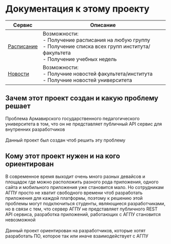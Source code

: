 # Документация к этому проекту

| Сервис                                      | Описание                                                                                                                                      |
|---------------------------------------------|-----------------------------------------------------------------------------------------------------------------------------------------------|
| [Расписание](docs/TimetableService/docs.md) | Возможности:<br/>- Получение расписания на любую группу<br/>- Получение списка всех групп института/факультета<br/>- Получение учебных недель |
| [Новости](docs/NewsService/docs.md)         | Возможности:<br/>- Получние новостей факультета/института<br/>- Получние новостей университета                                                |

## Зачем этот проект создан и какую проблему решает

Проблема Армавирского государственного педагогического университета в том, что он не представляет публичный API сервис для внутренних разработчиков
<br>
<br>
Данный проект был создан чтоб решить эту проблему

## Кому этот проект нужен и на кого ориентирован

В современное время выходит очень много разных девайсов
и площадок где можно расположить разного рода приложения,
одного сайта и мобильного приложения уже становится мало.
Но сотрудникам АГПУ просто не хватит свободного времени чтоб разработать
приложения для каждой платформы, поэтому к решению этой проблемы
могут подключиться студенты, являющиеся разработчиками,
но в связи с тем, что сервер АГПУ не представляет публичного REST API
сервиса, разработка приложений, работающих с АГПУ становится невозможной
<br>
<br>
Данный проект ориентирован на разработчиков, которые хотят
разработать ПО, которое так или иначе взаимодействует с АГПУ